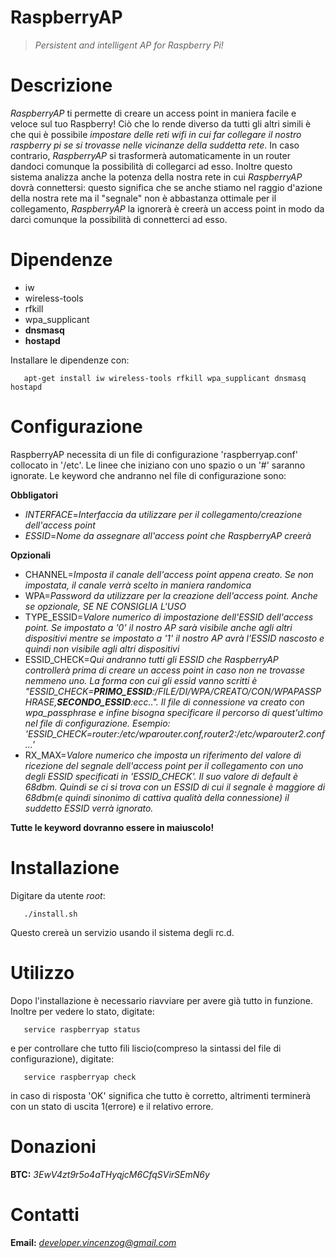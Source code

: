 # RaspberryAP 
> *Persistent and intelligent AP for Raspberry Pi!*

# Descrizione
*RaspberryAP* ti permette di creare un access point in maniera facile e veloce sul tuo Raspberry!
Ciò che lo rende diverso da tutti gli altri simili è che qui è possibile *impostare delle reti
wifi in cui far collegare il nostro raspberry pi se si trovasse nelle vicinanze della suddetta
rete*. In caso contrario, *RaspberryAP* si trasformerà automaticamente in un router
dandoci comunque la possibilità di collegarci ad esso. Inoltre questo sistema analizza anche la
potenza della nostra rete in cui *RaspberryAP* dovrà connettersi: questo significa che se anche stiamo
nel raggio d'azione della nostra rete ma il "segnale" non è abbastanza ottimale per il collegamento,
*RaspberryAP* la ignorerà è creerà un access point in modo da darci comunque la possibilità di connetterci ad esso.

# Dipendenze

- iw
- wireless-tools
- rfkill
- wpa_supplicant
- **dnsmasq**
- **hostapd**

Installare le dipendenze con:

```
   apt-get install iw wireless-tools rfkill wpa_supplicant dnsmasq hostapd
```

# Configurazione

RaspberryAP necessita di un file di configurazione 'raspberryap.conf' collocato in '/etc'.
Le linee che iniziano con uno spazio o un '#' saranno ignorate.
Le keyword che andranno nel file di configurazione sono:

 **Obbligatori**

- *INTERFACE*=*Interfaccia da utilizzare per il collegamento/creazione dell'access point*
- *ESSID*=*Nome da assegnare all'access point che RaspberryAP creerà*

 **Opzionali**

- CHANNEL=*Imposta il canale dell'access point appena creato. Se non impostata, il canale verrà scelto in maniera randomica*
- WPA=*Password da utilizzare per la creazione dell'access point. Anche se opzionale, SE NE CONSIGLIA L'USO*
- TYPE_ESSID=*Valore numerico di impostazione dell'ESSID dell'access point. Se impostato a '0' il nostro AP sarà visibile anche agli altri dispositivi mentre se impostato a '1' il nostro AP avrà l'ESSID nascosto e quindi non visibile agli altri dispositivi*
- ESSID_CHECK=*Qui andranno tutti gli ESSID che RaspberryAP controllerà prima di creare un access point in caso non ne trovasse nemmeno uno. La forma con cui gli essid vanno scritti è "*ESSID_CHECK=**PRIMO_ESSID**:/FILE/DI/WPA/CREATO/CON/WPAPASSPHRASE,**SECONDO_ESSID**:ecc..*". Il file di connessione va creato con wpa_passphrase e infine bisogna specificare il percorso di quest'ultimo nel file di configurazione. Esempio: 'ESSID_CHECK=router:/etc/wparouter.conf,router2:/etc/wparouter2.conf ...'*
- RX_MAX=*Valore numerico che imposta un riferimento del valore di ricezione del segnale dell'access point per il collegamento con uno degli ESSID specificati in 'ESSID_CHECK'. Il suo valore di default è 68dbm. Quindi se ci si trova con un ESSID di cui il segnale è maggiore di 68dbm(e quindi sinonimo di cattiva qualità della connessione) il suddetto ESSID verrà ignorato.*

**Tutte le keyword dovranno essere in maiuscolo!**

# Installazione

Digitare da utente *root*:

```
   ./install.sh
```

Questo crereà un servizio usando il sistema degli rc.d.

# Utilizzo

Dopo l'installazione è necessario riavviare per avere già tutto in funzione. Inoltre per vedere lo stato, digitate:

```
   service raspberryap status
```

e per controllare che tutto fili liscio(compreso la sintassi del file di configurazione), digitate:

```
   service raspberryap check
```

in caso di risposta 'OK' significa che tutto è corretto, altrimenti terminerà con un stato di uscita 1(errore) e il relativo errore.

# Donazioni

**BTC:** *3EwV4zt9r5o4aTHyqjcM6CfqSVirSEmN6y*

# Contatti

**Email:** *developer.vincenzog@gmail.com*
